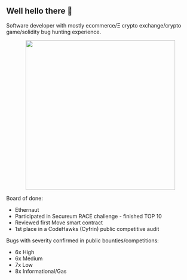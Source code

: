 ## Well hello there 👋

Software developer with mostly ecommerce/Ξ crypto exchange/crypto game/solidity bug hunting experience.
  
<p align="center"><img src="https://github.com/user-attachments/assets/b93a77e9-f35d-4620-a5a3-f482adab97fb" width="400" height="400"></p>

Board of done:
- Ethernaut
- Participated in Secureum RACE challenge - finished TOP 10
- Reviewed first Move smart contract
- 1st place in a CodeHawks (Cyfrin) public competitive audit

Bugs with severity confirmed in public bounties/competitions:
- 6x High
- 6x Medium
- 7x Low
- 8x Informational/Gas

